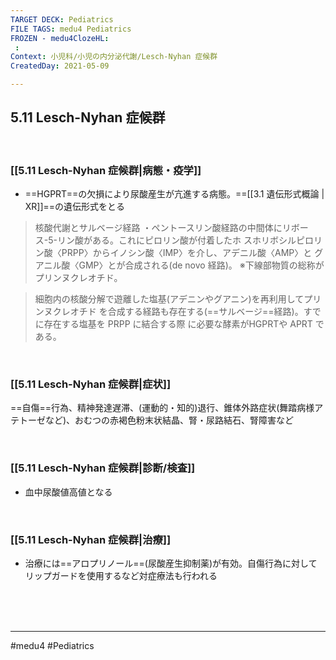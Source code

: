 ```yaml
---
TARGET DECK: Pediatrics
FILE TAGS: medu4 Pediatrics
FROZEN - medu4ClozeHL:
 : 
Context: 小児科/小児の内分泌代謝/Lesch-Nyhan 症候群
CreatedDay: 2021-05-09

---
```


## 5.11 Lesch-Nyhan 症候群

<br>

### [[5.11 Lesch-Nyhan 症候群|病態・疫学]]
* ==HGPRT==の欠損により尿酸産生が亢進する病態。==[[3.1 遺伝形式概論 | XR]]==の遺伝形式をとる
<!--ID: 1620535143935-->


>核酸代謝とサルベージ経路
・ペントースリン酸経路の中間体にリボース-5-リン酸がある。これにピロリン酸が付着したホ スホリボシルピロリン酸〈PRPP〉からイノシン酸〈IMP〉を介し、アデニル酸〈AMP〉と グアニル酸〈GMP〉とが合成される(de novo 経路)。
※下線部物質の総称がプリンヌクレオチド。

> 細胞内の核酸分解で遊離した塩基(アデニンやグアニン)を再利用してプリンヌクレオチド を合成する経路も存在する(==サルベージ==経路)。すでに存在する塩基を PRPP に結合する際 に必要な酵素がHGPRTや APRT である。
 
<br>
<!--ID: 1620535144026-->


### [[5.11 Lesch-Nyhan 症候群|症状]]
==自傷==行為、精神発達遅滞、(運動的・知的)退行、錐体外路症状(舞踏病様アテトーゼなど)、おむつの赤褐色粉末状結晶、腎・尿路結石、腎障害など
<!--ID: 1620535144044-->


<br>

### [[5.11 Lesch-Nyhan 症候群|診断/検査]]
* 血中尿酸値高値となる

<br>

### [[5.11 Lesch-Nyhan 症候群|治療]]
* 治療には==アロプリノール==(尿酸産生抑制薬)が有効。自傷行為に対してリップガードを使用するなど対症療法も行われる
<!--ID: 1620535144062-->


<br><br><br>

---
#medu4 #Pediatrics
